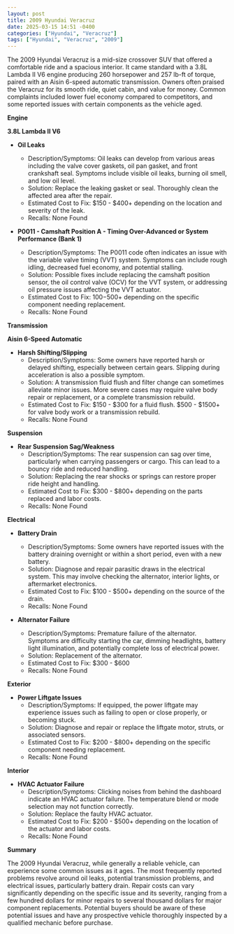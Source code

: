 ```yaml
---
layout: post
title: 2009 Hyundai Veracruz
date: 2025-03-15 14:51 -0400
categories: ["Hyundai", "Veracruz"]
tags: ["Hyundai", "Veracruz", "2009"]
---
```

The 2009 Hyundai Veracruz is a mid-size crossover SUV that offered a comfortable ride and a spacious interior. It came standard with a 3.8L Lambda II V6 engine producing 260 horsepower and 257 lb-ft of torque, paired with an Aisin 6-speed automatic transmission. Owners often praised the Veracruz for its smooth ride, quiet cabin, and value for money. Common complaints included lower fuel economy compared to competitors, and some reported issues with certain components as the vehicle aged.

**Engine**

**3.8L Lambda II V6**

*   **Oil Leaks**
    *   Description/Symptoms: Oil leaks can develop from various areas including the valve cover gaskets, oil pan gasket, and front crankshaft seal. Symptoms include visible oil leaks, burning oil smell, and low oil level.
    *   Solution: Replace the leaking gasket or seal. Thoroughly clean the affected area after the repair.
    *   Estimated Cost to Fix: $150 - $400+ depending on the location and severity of the leak.
    *   Recalls: None Found

*   **P0011 - Camshaft Position A - Timing Over-Advanced or System Performance (Bank 1)**
    *   Description/Symptoms: The P0011 code often indicates an issue with the variable valve timing (VVT) system. Symptoms can include rough idling, decreased fuel economy, and potential stalling.
    *   Solution: Possible fixes include replacing the camshaft position sensor, the oil control valve (OCV) for the VVT system, or addressing oil pressure issues affecting the VVT actuator.
    *   Estimated Cost to Fix: $100-$500+ depending on the specific component needing replacement.
    *   Recalls: None Found

**Transmission**

**Aisin 6-Speed Automatic**

*   **Harsh Shifting/Slipping**
    *   Description/Symptoms: Some owners have reported harsh or delayed shifting, especially between certain gears. Slipping during acceleration is also a possible symptom.
    *   Solution: A transmission fluid flush and filter change can sometimes alleviate minor issues. More severe cases may require valve body repair or replacement, or a complete transmission rebuild.
    *   Estimated Cost to Fix: $150 - $300 for a fluid flush. $500 - $1500+ for valve body work or a transmission rebuild.
    *   Recalls: None Found

**Suspension**

*   **Rear Suspension Sag/Weakness**
    *   Description/Symptoms: The rear suspension can sag over time, particularly when carrying passengers or cargo. This can lead to a bouncy ride and reduced handling.
    *   Solution: Replacing the rear shocks or springs can restore proper ride height and handling.
    *   Estimated Cost to Fix: $300 - $800+ depending on the parts replaced and labor costs.
    *   Recalls: None Found

**Electrical**

*   **Battery Drain**
    *   Description/Symptoms: Some owners have reported issues with the battery draining overnight or within a short period, even with a new battery.
    *   Solution: Diagnose and repair parasitic draws in the electrical system. This may involve checking the alternator, interior lights, or aftermarket electronics.
    *   Estimated Cost to Fix: $100 - $500+ depending on the source of the drain.
    *   Recalls: None Found

*   **Alternator Failure**
    *   Description/Symptoms: Premature failure of the alternator. Symptoms are difficulty starting the car, dimming headlights, battery light illumination, and potentially complete loss of electrical power.
    *   Solution: Replacement of the alternator.
    *   Estimated Cost to Fix: $300 - $600
    *   Recalls: None Found

**Exterior**

*   **Power Liftgate Issues**
    *   Description/Symptoms: If equipped, the power liftgate may experience issues such as failing to open or close properly, or becoming stuck.
    *   Solution: Diagnose and repair or replace the liftgate motor, struts, or associated sensors.
    *   Estimated Cost to Fix: $200 - $800+ depending on the specific component needing replacement.
    *   Recalls: None Found

**Interior**

*   **HVAC Actuator Failure**
    *   Description/Symptoms: Clicking noises from behind the dashboard indicate an HVAC actuator failure. The temperature blend or mode selection may not function correctly.
    *   Solution: Replace the faulty HVAC actuator.
    *   Estimated Cost to Fix: $200 - $500+ depending on the location of the actuator and labor costs.
    *   Recalls: None Found

**Summary**

The 2009 Hyundai Veracruz, while generally a reliable vehicle, can experience some common issues as it ages. The most frequently reported problems revolve around oil leaks, potential transmission problems, and electrical issues, particularly battery drain. Repair costs can vary significantly depending on the specific issue and its severity, ranging from a few hundred dollars for minor repairs to several thousand dollars for major component replacements. Potential buyers should be aware of these potential issues and have any prospective vehicle thoroughly inspected by a qualified mechanic before purchase.

